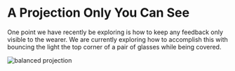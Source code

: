 # A Projection Only You Can See

 One point we have recently be exploring is how to keep any feedback only visible to the wearer. We are currently exploring how to accomplish this with bouncing the light the top corner of a pair of glasses while being covered.

![balanced projection](https://cdn.shopify.com/s/files/1/0304/7905/7027/articles/IMG_5058.JPG?v=1588273341)

